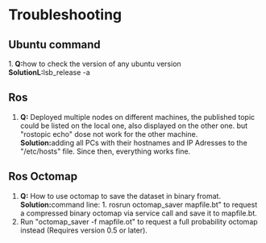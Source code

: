 # Troubleshooting
## Ubuntu command
1.<b> Q:</b>how to check the version of any ubuntu version </br>
<b> SolutionL:</b>lsb_release -a

## Ros
1. <b>Q:</b> Deployed multiple nodes on different machines, the published topic could be listed on the local one, 
also displayed on the other one. but "rostopic echo" dose not work for the other machine. </br>
<b>Solution:</b>adding all PCs with their hostnames and IP Adresses to the "/etc/hosts" file. Since then, everything works fine. 
## Ros Octomap
1. <b>Q:</b> How to use octomap to save the dataset in binary fromat. </br>
<b>Solution:</b>command line:  1. rosrun octomap_saver mapfile.bt" to request a compressed binary octomap via service call and save it to mapfile.bt.</br>
2. Run "octomap_saver -f mapfile.ot" to request a full probability octomap instead (Requires version 0.5 or later).</br>
